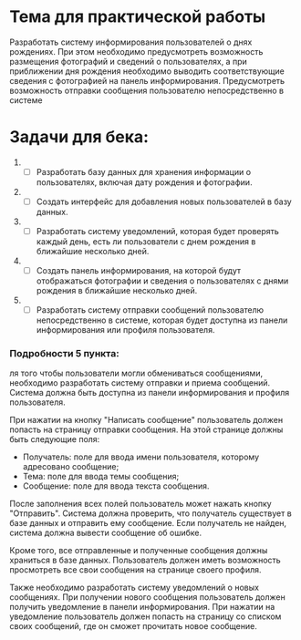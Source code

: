 # Тема для практической работы
Разработать систему информирования пользователей о днях рождениях. При этом необходимо предусмотреть возможность размещения фотографий и сведений о пользователях, 
а при приближении дня рождения необходимо выводить соответствующие сведения с фотографией на панель информирования.
Предусмотреть возможность отправки сообщения пользователю непосредственно в системе

# Задачи для бека:
1. - [ ] Разработать базу данных для хранения информации о пользователях, включая дату рождения и фотографии.
2. - [ ] Создать интерфейс для добавления новых пользователей в базу данных.
3. - [ ] Разработать систему уведомлений, которая будет проверять каждый день, есть ли пользователи с днем рождения в ближайшие несколько дней.
4. - [ ] Создать панель информирования, на которой будут отображаться фотографии и сведения о пользователях с днями рождения в ближайшие несколько дней.
5. - [ ] Разработать систему отправки сообщений пользователю непосредственно в системе, которая будет доступна из панели информирования или профиля пользователя.

### Подробности 5 пункта:
ля того чтобы пользователи могли обмениваться сообщениями, необходимо разработать систему отправки и приема сообщений. Система должна быть доступна из панели информирования и профиля пользователя.

При нажатии на кнопку "Написать сообщение" пользователь должен попасть на страницу отправки сообщения. На этой странице должны быть следующие поля:

- Получатель: поле для ввода имени пользователя, которому адресовано сообщение;
- Тема: поле для ввода темы сообщения;
- Сообщение: поле для ввода текста сообщения.

После заполнения всех полей пользователь может нажать кнопку "Отправить". Система должна проверить, что получатель существует в базе данных и отправить ему сообщение. Если получатель не найден, система должна вывести сообщение об ошибке.

Кроме того, все отправленные и полученные сообщения должны храниться в базе данных. Пользователь должен иметь возможность просмотреть все свои сообщения на странице своего профиля.

Также необходимо разработать систему уведомлений о новых сообщениях. При получении нового сообщения пользователь должен получить уведомление в панели информирования. При нажатии на уведомление пользователь должен попасть на страницу со списком своих сообщений, где он сможет прочитать новое сообщение.